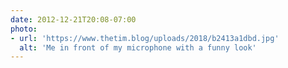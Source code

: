 ```yaml
---
date: 2012-12-21T20:08-07:00
photo:
- url: 'https://www.thetim.blog/uploads/2018/b2413a1dbd.jpg'
  alt: 'Me in front of my microphone with a funny look'
---
```

